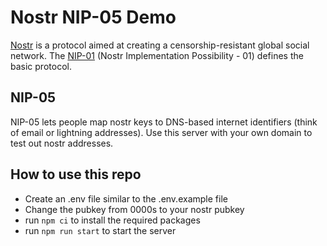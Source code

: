 # Nostr NIP-05 Demo

[Nostr](https://github.com/fiatjaf/nostr) is a protocol aimed at creating a censorship-resistant global social network. The [NIP-01](https://github.com/fiatjaf/nostr/blob/master/nips/01.md) (Nostr Implementation Possibility - 01) defines the basic protocol.

## NIP-05

NIP-05 lets people map nostr keys to DNS-based internet identifiers (think of email or lightning addresses). Use this server with your own domain to test out nostr addresses.

## How to use this repo

- Create an .env file similar to the .env.example file
- Change the pubkey from 0000s to your nostr pubkey
- run ```npm ci``` to install the required packages 
- run ```npm run start``` to start the server
